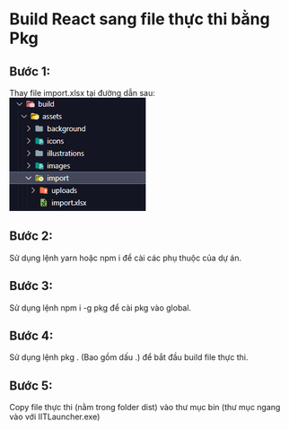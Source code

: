 # Build React sang file thực thi bằng Pkg

## Bước 1:

Thay file import.xlsx tại đường dẫn sau:
![](import.png)

## Bước 2:

Sử dụng lệnh yarn hoặc npm i để cài các phụ thuộc của dự án.

## Bước 3:

Sử dụng lệnh npm i -g pkg để cài pkg vào global.

## Bước 4:

Sử dụng lệnh pkg . (Bao gồm dấu .) để bắt đầu build file thực thi.

## Bước 5:

Copy file thực thi (nằm trong folder dist) vào thư mục bin (thư mục ngang vào với IITLauncher.exe)
